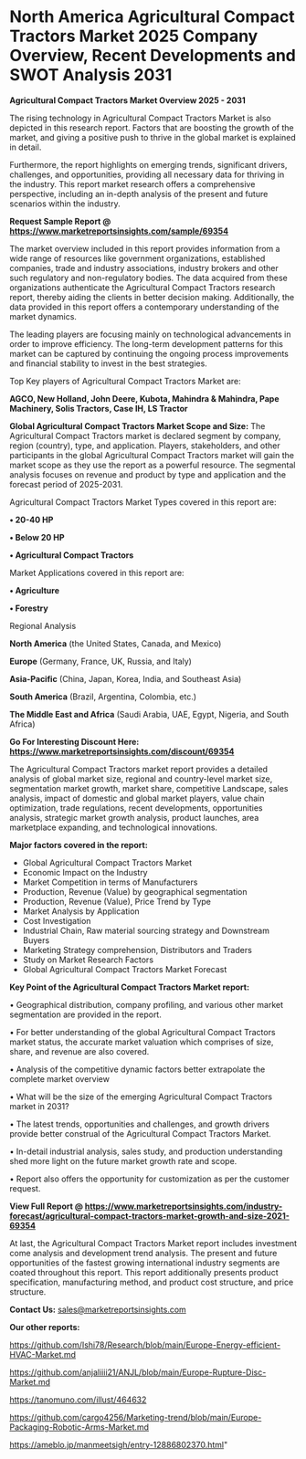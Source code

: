 # North America Agricultural Compact Tractors Market 2025 Company Overview, Recent Developments and SWOT Analysis 2031

<Strong> Agricultural Compact Tractors Market Overview 2025 - 2031</strong>

The rising technology in Agricultural Compact Tractors Market is also depicted in this research report. Factors that are boosting the growth of the market, and giving a positive push to thrive in the global market is explained in detail.

Furthermore, the report highlights on emerging trends, significant drivers, challenges, and opportunities, providing all necessary data for thriving in the industry. This report market research offers a comprehensive perspective, including an in-depth analysis of the present and future scenarios within the industry.

<strong>Request Sample Report @ <a href=https://www.marketreportsinsights.com/sample/69354>https://www.marketreportsinsights.com/sample/69354</a></strong>

The market overview included in this report provides information from a wide range of resources like government organizations, established companies, trade and industry associations, industry brokers and other such regulatory and non-regulatory bodies. The data acquired from these organizations authenticate the Agricultural Compact Tractors research report, thereby aiding the clients in better decision making. Additionally, the data provided in this report offers a contemporary understanding of the market dynamics.

The leading players are focusing mainly on technological advancements in order to improve efficiency. The long-term development patterns for this market can be captured by continuing the ongoing process improvements and financial stability to invest in the best strategies.

Top Key players of Agricultural Compact Tractors Market are:

<strong>AGCO, New Holland, John Deere, Kubota, Mahindra & Mahindra, Pape Machinery, Solis Tractors, Case IH, LS Tractor</strong>

<strong><b>Global Agricultural Compact Tractors Market Scope and Size:</b></strong>
The Agricultural Compact Tractors market is declared segment by company, region (country), type, and application. Players, stakeholders, and other participants in the global Agricultural Compact Tractors market will gain the market scope as they use the report as a powerful resource. The segmental analysis focuses on revenue and product by type and application and the forecast period of 2025-2031.

Agricultural Compact Tractors Market Types covered in this report are:

<strong>• 20-40 HP

• Below 20 HP

• Agricultural Compact Tractors</strong>

Market Applications covered in this report are:

<strong>• Agriculture

• Forestry</strong> 

Regional Analysis

<strong>North America</strong> (the United States, Canada, and Mexico)

<strong>Europe</strong> (Germany, France, UK, Russia, and Italy)

<strong>Asia-Pacific</strong> (China, Japan, Korea, India, and Southeast Asia)

<strong>South America</strong> (Brazil, Argentina, Colombia, etc.)

<strong>The Middle East and Africa</strong> (Saudi Arabia, UAE, Egypt, Nigeria, and South Africa)

<strong>Go For Interesting Discount Here: <a href=https://www.marketreportsinsights.com/discount/69354>https://www.marketreportsinsights.com/discount/69354</a></strong>

The Agricultural Compact Tractors market report provides a detailed analysis of global market size, regional and country-level market size, segmentation market growth, market share, competitive Landscape, sales analysis, impact of domestic and global market players, value chain optimization, trade regulations, recent developments, opportunities analysis, strategic market growth analysis, product launches, area marketplace expanding, and technological innovations.

<strong><b>Major factors covered in the report:</b></strong>
<ul>
  <li>Global Agricultural Compact Tractors Market </li>
  <li>Economic Impact on the Industry</li>
  <li>Market Competition in terms of Manufacturers</li>
  <li>Production, Revenue (Value) by geographical segmentation</li>
  <li>Production, Revenue (Value), Price Trend by Type</li>
  <li>Market Analysis by Application</li>
  <li>Cost Investigation</li>
  <li>Industrial Chain, Raw material sourcing strategy and Downstream Buyers</li>
  <li>Marketing Strategy comprehension, Distributors and Traders</li>
  <li>Study on Market Research Factors</li>
  <li>Global Agricultural Compact Tractors Market Forecast</li>
</ul>

<strong><b>Key Point of the Agricultural Compact Tractors Market report:</b></strong>

• Geographical distribution, company profiling, and various other market segmentation are provided in the report.

• For better understanding of the global Agricultural Compact Tractors market status, the accurate market valuation which comprises of size, share, and revenue are also covered.

• Analysis of the competitive dynamic factors better extrapolate the complete market overview

• What will be the size of the emerging Agricultural Compact Tractors market in 2031?

• The latest trends, opportunities and challenges, and growth drivers provide better construal of the Agricultural Compact Tractors Market.

• In-detail industrial analysis, sales study, and production understanding shed more light on the future market growth rate and scope.

• Report also offers the opportunity for customization as per the customer request.

<strong><b>View Full Report @ <a href=https://www.marketreportsinsights.com/industry-forecast/agricultural-compact-tractors-market-growth-and-size-2021-69354>https://www.marketreportsinsights.com/industry-forecast/agricultural-compact-tractors-market-growth-and-size-2021-69354</a></b></strong>


At last, the Agricultural Compact Tractors Market report includes investment come analysis and development trend analysis. The present and future opportunities of the fastest growing international industry segments are coated throughout this report. This report additionally presents product specification, manufacturing method, and product cost structure, and price structure.

<strong>Contact Us:</strong>
sales@marketreportsinsights.com

<strong>Our other reports:</strong>

<a href=https://github.com/Ishi78/Research/blob/main/Europe-Energy-efficient-HVAC-Market.md>https://github.com/Ishi78/Research/blob/main/Europe-Energy-efficient-HVAC-Market.md</a>

<a href=https://github.com/anjaliiii21/ANJL/blob/main/Europe-Rupture-Disc-Market.md>https://github.com/anjaliiii21/ANJL/blob/main/Europe-Rupture-Disc-Market.md</a>

<a href=https://tanomuno.com/illust/464632>https://tanomuno.com/illust/464632</a>

<a href=https://github.com/cargo4256/Marketing-trend/blob/main/Europe-Packaging-Robotic-Arms-Market.md>https://github.com/cargo4256/Marketing-trend/blob/main/Europe-Packaging-Robotic-Arms-Market.md</a>

<a href=https://ameblo.jp/manmeetsigh/entry-12886802370.html>https://ameblo.jp/manmeetsigh/entry-12886802370.html</a>"
